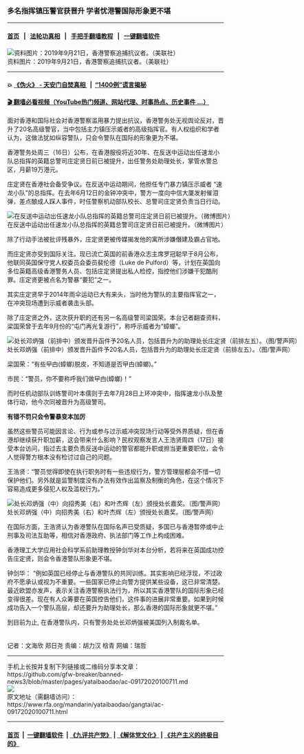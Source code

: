 ### 多名指挥镇压警官获晋升 学者忧港警国际形象更不堪
------------------------

#### [首页](https://github.com/gfw-breaker/banned-news3/blob/master/README.md) &nbsp;&nbsp;|&nbsp;&nbsp; [法轮功真相](https://github.com/begood0513/basic/blob/master/README.md)  &nbsp;&nbsp;|&nbsp;&nbsp; [手把手翻墙教程](https://github.com/gfw-breaker/guides/wiki)  &nbsp;&nbsp;|&nbsp;&nbsp; [一键翻墙软件](https://github.com/gfw-breaker/nogfw/blob/master/README.md)  



<div id="headerimg">
 <img alt="资料图片：2019年9月21日，香港警察追捕抗议者。（美联社）" src="https://www.rfa.org/mandarin/yataibaodao/gangtai/ac-09172020100711.html/AP_19264356583697.jpg/@@images/c82b4e52-5143-4e5b-80da-d3816635594a.jpeg" title="资料图片：2019年9月21日，香港警察追捕抗议者。（美联社）"/>
 <div id="headerimgcontents">
  <div id="headerimgcaption">
   <span>
    资料图片：2019年9月21日，香港警察追捕抗议者。（美联社）
   </span>
   <!-- zoomattribute -->
  </div>
  <!-- headerimgcaption -->
 </div>
 <!-- headerimagecontents -->
</div>

<hr/>


#### 💥 [《伪火》 - 天安门自焚真相 ](http://158.247.195.190:10000/videos/blog/weihuo.html)&nbsp; |&nbsp; [“1400例”谎言揭秘  ](http://158.247.195.190:10000/videos/blog/jiexi1400.html)

#### [ 🎬  翻墙必看视频（YouTube热门频道、网站代理、时事热点、历史事件 ...）](https://github.com/gfw-breaker/links/blob/master/banned.md)

<div id="storytext">
 <div>
  <div class="slot_header">
  </div>
 </div>
 <p>
 </p>
 <p>
  面对香港和国际社会对香港警察滥用暴力提出抗议，香港警务处无视舆论反对，晋升了20名高级警官，当中包括主力镇压示威者的高级指挥官。有人权组织和学者认为，这做法犹如纵容警队，只会令警队在国际的形象更为不堪。
 </p>
 <p>
  香港警务处周三（16日）公布，在香港服役将近30年、在反送中运动出任速龙小队总指挥的英籍总警司庄定贤日前已被提升，出任警务处助理处长，掌管水警总区，月薪19万港元。
 </p>
 <p>
 </p>
 <p>
 </p>
 <p>
  庄定贤在香港社会备受争议。在反送中运动期间，他担任专门暴力镇压示威者 “速龙小队”的总指挥。在去年6月12日的金钟冲突中，警方一度向中信大厦发射催泪弹，差点酿成人踩人事件，时任警察机动部队校长、总警司庄定贤负责当日行动。
 </p>
 <p>
 </p>
 <p>
  <div class="image-inline captioned" style="width:622px;">
   <div style="width:622px;">
    <img alt="在反送中运动出任速龙小队总指挥的英籍总警司庄定贤日前已被提升。（微博图片）" src="https://www.rfa.org/mandarin/yataibaodao/gangtai/ac-09172020100711.html/0ea6-icmpfwz9013963.jpg" title="在反送中运动出任速龙小队总指挥的英籍总警司庄定贤日前已被提升。（微博图片）"/>
   </div>
   <div class="image-caption">
    <span style="width:622px;">
     在反送中运动出任速龙小队总指挥的英籍总警司庄定贤日前已被提升。（微博图片）
    </span>
    <span class="copyright">
    </span>
   </div>
  </div>
 </p>
 <p>
  除了行动手法被批评残暴外，庄定贤更被传媒揭发他的寓所涉嫌僭建及霸占官地。
 </p>
 <p>
  而庄定贤亦受到国际关注。现已流亡英国的前香港众志主席罗冠聪早于8月公布，他联同英国保守党人权委员会委员裴伦德（Luke de Pulford）等，计划在英国向多位英籍高级香港警务人员、包括庄定贤提出私人检控，指控他们涉嫌干犯酷刑罪。庄定贤更被点名为警暴“要犯”之一。
 </p>
 <p>
  其实庄定贤早于2014年雨伞运动已大有来头，当时他为警队的主要指挥官之一，在冲突现场遭到示威者袭击头部。
 </p>
 <p>
  除了庄定贤之外，这次获升职的还有另一名高级警司梁国荣。本台记者翻查资料，梁国荣曾于去年9月份的“屯门再光复游行”，称呼示威者为“蟑螂”。
 </p>
 <p>
 </p>
 <p>
  <div class="image-inline captioned" style="width:1920px;">
   <div style="width:1920px;">
    <img alt="处长邓炳强（前排中）颁发晋升函件予20名人员，包括晋升为的助理处长庄定贤（前排左五）。（图/警声网）" src="https://www.rfa.org/mandarin/yataibaodao/gangtai/ac-09172020100711.html/achk.jpg" title="处长邓炳强（前排中）颁发晋升函件予20名人员，包括晋升为的助理处长庄定贤（前排左五）。（图/警声网）"/>
   </div>
   <div class="image-caption">
    <span style="width:1920px;">
     处长邓炳强（前排中）颁发晋升函件予20名人员，包括晋升为的助理处长庄定贤（前排左五）。（图/警声网）
    </span>
    <span class="copyright">
    </span>
   </div>
  </div>
 </p>
 <p>
  梁国荣：“有些曱甴(蟑螂)脱皮，不知道是否曱甴(蟑螂)。”
 </p>
 <p>
  市民：“警员，你不要称呼我们做曱甴(蟑螂)！”
 </p>
 <p>
  而时任机动部队训练警司叶本儒则于去年7月28日上环冲突中，指挥速龙小队及整体行动，他今次同被晋升为高级警司。
  <br/>
  <b>
  </b>
 </p>
 <p>
  <b>
   有错不罚只会令警暴变本加厉
  </b>
 </p>
 <p>
  虽然这些警员可能因言论、行为或参与过示威冲突现场行动等受外界质疑，但在香港却继续获升职加薪，这会带来什么影响？民权观察发言人王浩贤周四（17日）接受本台访问，指过去主要负责反送中运动的警官都能升职或担当更重要职位，会令人觉得警方根本没有检讨过自己的问题。
 </p>
 <p>
  王浩贤：“警员觉得即使在执行职务时有一些违规行为，警方管理层都会不惜一切保护他们。另外就是监警制度没有办法有效作出监察及制衡的角色，在这个情况下容易造成更多侵犯人权及滥权行为。”
 </p>
 <p>
 </p>
 <p>
  <div class="image-inline captioned" style="width:640px;">
   <div style="width:640px;">
    <img alt="处长邓炳强（中）向招秀美（右）和叶杰辉（左）颁授处长嘉奖。（图/警声网）" src="https://www.rfa.org/mandarin/yataibaodao/gangtai/ac-09172020100711.html/c10a.jpg" title="处长邓炳强（中）向招秀美（右）和叶杰辉（左）颁授处长嘉奖。（图/警声网）"/>
   </div>
   <div class="image-caption">
    <span style="width:640px;">
     处长邓炳强（中）向招秀美（右）和叶杰辉（左）颁授处长嘉奖。（图/警声网）
    </span>
    <span class="copyright">
    </span>
   </div>
  </div>
 </p>
 <p>
  在国际方面，王浩贤认为香港警队在国际名声已受质疑，多国已与香港暂停或中止刑事及司法互助等，相信对香港政府、执法部门等工作上构成困难。
 </p>
 <p>
  香港理工大学应用社会科学系前助理教授钟剑华对本台分析，若将来在英国成功控告庄定贤，则会令香港警队形象更不堪。
 </p>
 <p>
  钟剑华： “例如英国已经停止与香港警队的共同训练。其实影响已经浮现，不过政府不愿承认或视为不重要。一些国家已停止向警方提供某些设备，这已非常清楚。最近欧盟亦发声，表示关注香港警察执法行为，所以其实香港警队的国际形象已经变得很差。现在有人众筹要在英国控告他们，这件事的进展非常重要。如果到时候成功告入一个警队高层，却还要升为助理处长，那么香港的国际形象就更不堪。”
 </p>
 <p>
  到目前为止, 在香港警队内，只有警务处处长邓炳强被美国列入制裁名单。
  <br/>
  <br/>
  <br/>
  记者：文海欣 郑日尧 责编：胡力汉 梒青 网编：瑞哲
 </p>
</div>

<hr/>
手机上长按并复制下列链接或二维码分享本文章：<br/>
https://github.com/gfw-breaker/banned-news3/blob/master/pages/yataibaodao/ac-09172020100711.md <br/>
<a href='https://github.com/gfw-breaker/banned-news3/blob/master/pages/yataibaodao/ac-09172020100711.md'><img src='https://github.com/gfw-breaker/banned-news3/blob/master/pages/yataibaodao/ac-09172020100711.md.png'/></a> <br/>
原文地址（需翻墙访问）：https://www.rfa.org/mandarin/yataibaodao/gangtai/ac-09172020100711.html


------------------------
#### [首页](https://github.com/gfw-breaker/banned-news3/blob/master/README.md) &nbsp;|&nbsp; [一键翻墙软件](https://github.com/gfw-breaker/nogfw/blob/master/README.md) &nbsp;| [《九评共产党》](https://github.com/gfw-breaker/9ping.md/blob/master/README.md#九评之一评共产党是什么) | [《解体党文化》](https://github.com/gfw-breaker/jtdwh.md/blob/master/README.md) | [《共产主义的终极目的》](https://github.com/gfw-breaker/gczydzjmd.md/blob/master/README.md)


<img src='http://gfw-breaker.win/banned-news3/pages/yataibaodao/ac-09172020100711.md' width='0px' height='0px'/>